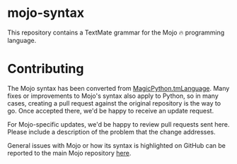 # mojo-syntax

This repository contains a TextMate grammar for the Mojo 🔥 programming
language.

# Contributing

The Mojo syntax has been converted from [MagicPython.tmLanguage][1]. Many fixes
or improvements to Mojo's syntax also apply to Python, so in many cases,
creating a pull request against the original repository is the way to go. Once
accepted there, we'd be happy to receive an update request.

For Mojo-specific updates, we'd be happy to review pull requests sent here.
Please include a description of the problem that the change addresses.

General issues with Mojo or how its syntax is highlighted on GitHub can be
reported to the main Mojo repository [here][2].

[1]: https://github.com/MagicStack/MagicPython/blob/master/grammars/MagicPython.tmLanguage
[2]: https://github.com/modularml/mojo
